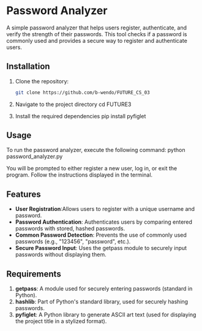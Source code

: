 # Password Analyzer

A simple password analyzer that helps users register, authenticate, and verify the strength of their passwords. This tool checks if a password is commonly used and provides a secure way to register and authenticate users.

## Installation

1. Clone the repository:
   ```bash
   git clone https://github.com/b-wendo/FUTURE_CS_03

2. Navigate to the project directory
    cd FUTURE3

3. Install the required dependencies
    pip install pyfiglet


## Usage
To run the password analyzer, execute the following command:
    python password_analyzer.py

You will be prompted to either register a new user, log in, or exit the program. Follow the instructions displayed in the terminal.

## Features
- **User Registration**:Allows users to register with a unique username and password.
- **Password Authentication**: Authenticates users by comparing entered passwords with stored, hashed passwords.
- **Common Password Detection**: Prevents the use of commonly used passwords (e.g., "123456", "password", etc.).
- **Secure Password Input**: Uses the getpass module to securely input passwords without displaying them.


## Requirements
1. **getpass**: A module used for securely entering passwords (standard in Python).
2. **hashlib**: Part of Python's standard library, used for securely hashing passwords.
3. **pyfiglet**: A Python library to generate ASCII art text (used for displaying the project title in a stylized format).





 